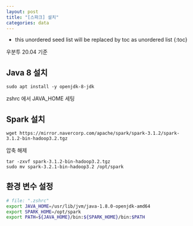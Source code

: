 ```yaml
---
layout: post
title: "[스파크] 설치"
categories: data
---
```


* this unordered seed list will be replaced by toc as unordered list
{:toc}

우분투 20.04 기준

## Java 8 설치

```
sudo apt install -y openjdk-8-jdk
```

zshrc 에서 JAVA_HOME 세팅

## Spark 설치

```
wget https://mirror.navercorp.com/apache/spark/spark-3.1.2/spark-3.1.2-bin-hadoop3.2.tgz
```

압축 해제

```
tar -zxvf spark-3.1.2-bin-hadoop3.2.tgz
sudo mv spark-3.2.1-bin-hadoop3.2 /opt/spark
```

## 환경 변수 설정

~~~bash
# file: ".zshrc"
export JAVA_HOME=/usr/lib/jvm/java-1.8.0-openjdk-amd64
export SPARK_HOME=/opt/spark
export PATH=${JAVA_HOME}/bin:${SPARK_HOME}/bin:$PATH
~~~


